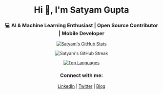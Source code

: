 <h1 align="center">Hi 👋, I'm Satyam Gupta</h1>
<h3 align="center">💻 AI & Machine Learning Enthusiast | Open Source Contributor | Mobile Developer</h3>

<p align="center">
  <a href="https://github.com/Satyamgupta31">
    <img src="https://github-readme-stats.vercel.app/api?username=Satyamgupta31&show_icons=true&theme=tokyonight&count_private=true&hide_border=true" alt="Satyam's GitHub Stats" />
  </a>
</p>

<p align="center">
  <img src="https://github-readme-streak-stats.herokuapp.com/?user=Satyamgupta31&theme=tokyonight&hide_border=true" alt="Satyam's GitHub Streak" />
</p>

<p align="center">
  <a href="https://github.com/Satyamgupta31?tab=repositories">
    <img src="https://github-readme-stats.vercel.app/api/top-langs/?username=Satyamgupta31&layout=compact&theme=tokyonight&hide_border=true" alt="Top Languages" />
  </a>
</p>

<h3 align="center">Connect with me:</h3>
<p align="center">
  <a href="https://linkedin.com/in/satyamgupta31" target="_blank">LinkedIn</a> |
  <a href="https://twitter.com/" target="_blank">Twitter</a> |
  <a href="https://medium.com/" target="_blank">Blog</a>
</p>
